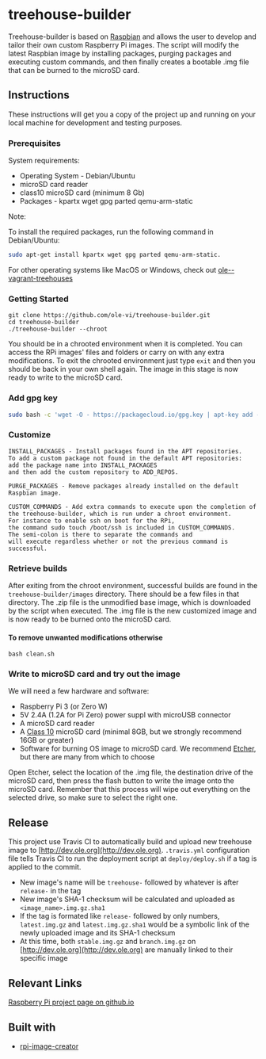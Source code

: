 # treehouse-builder

Treehouse-builder is based on [Raspbian](https://www.raspbian.org/) and
allows the user to develop and tailor their own custom Raspberry Pi images.
The script will modify the latest Raspbian image by installing packages,
purging packages and executing custom commands, and then finally
creates a bootable .img file that can be burned to the microSD card.

## Instructions

These instructions will get you a copy of the project up and
running on your local machine for development and testing purposes.

### Prerequisites

System requirements:

* Operating System - Debian/Ubuntu
* microSD card reader
* class10 microSD card (minimum 8 Gb)
* Packages - kpartx wget gpg parted qemu-arm-static

Note:

To install the required packages, run the following command in Debian/Ubuntu:

```bash
sudo apt-get install kpartx wget gpg parted qemu-arm-static.
```

For other operating systems like MacOS or Windows, check out [ole--vagrant-treehouses](https://github.com/ole-vi/ole--vagrant-treehouses)

### Getting Started

```
git clone https://github.com/ole-vi/treehouse-builder.git
cd treehouse-builder
./treehouse-builder --chroot
```

You should be in a chrooted environment when it is completed.
You can access the RPi images' files and folders or carry on with any extra modifications.
To exit the chrooted environment just type `exit` and
then you should be back in your own shell again.
The image in this stage is now ready to write to the microSD card.

### Add gpg key

```bash
sudo bash -c 'wget -O - https://packagecloud.io/gpg.key | apt-key add -'
```

### Customize

```
INSTALL_PACKAGES - Install packages found in the APT repositories.
To add a custom package not found in the default APT repositories:
add the package name into INSTALL_PACKAGES
and then add the custom repository to ADD_REPOS.

PURGE_PACKAGES - Remove packages already installed on the default Raspbian image.

CUSTOM_COMMANDS - Add extra commands to execute upon the completion of
the treehouse-builder, which is run under a chroot environment.
For instance to enable ssh on boot for the RPi,
the command sudo touch /boot/ssh is included in CUSTOM_COMMANDS.
The semi-colon is there to separate the commands and
will execute regardless whether or not the previous command is successful.

```

### Retrieve builds

After exiting from the chroot environment, successful builds
are found in the `treehouse-builder/images` directory.
There should be a few files in that directory.
The .zip file is the unmodified base image,
which is downloaded by the script when executed.
The .img file is the new customized image and
is now ready to be burned onto the microSD card.

#### To remove unwanted modifications otherwise

`bash clean.sh`

### Write to microSD card and try out the image

We will need a few hardware and software:

* Raspberry Pi 3 (or Zero W)
* 5V 2.4A (1.2A for Pi Zero) power suppl with microUSB connector
* A microSD card reader
* A [Class 10](https://www.sdcard.org/developers/overview/speed_class/index.html)
microSD card (minimal 8GB, but we strongly recommend 16GB or greater)
* Software for burning OS image to microSD card. We recommend [Etcher](https://etcher.io),
but there are many from which to choose

Open Etcher, select the location of the .img file,
the destination drive of the microSD card,
then press the flash button to write the image onto the microSD card.
Remember that this process will wipe out everything on the selected drive,
so make sure to select the right one.

## Release

This project use Travis CI to automatically build and upload new treehouse image
to [http://dev.ole.org](http://dev.ole.org). `.travis.yml` configuration file
tells Travis CI to run the deployment script at `deploy/deploy.sh`
if a tag is applied to the commit.

* New image's name will be `treehouse-` followed by
whatever is after `release-` in the tag
* New image's SHA-1 checksum will be calculated and uploaded as `<image_name>.img.gz.sha1`
* If the tag is formated like `release-` followed by only numbers,
`latest.img.gz` and `latest.img.gz.sha1` would be a symbolic link of
the newly uploaded image and its SHA-1 checksum
* At this time, both `stable.img.gz` and `branch.img.gz` on [http://dev.ole.org](http://dev.ole.org)
are manually linked to their specific image

## Relevant Links

[Raspberry Pi project page on github.io](https://open-learning-exchange.github.io/#!pages/robots/rbts-raspberry-pi.md)

## Built with

* [rpi-image-creator](https://github.com/ImmobilienScout24/rpi-image-creator)
